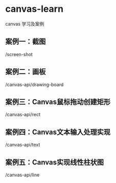 # canvas-learn

canvas 学习及案例

## 案例一：截图
/screen-shot

## 案例二：画板
/canvas-api/drawing-board

## 案例三：Canvas鼠标拖动创建矩形
/canvas-api/rect

## 案例四：Canvas文本输入处理实现
/canvas-api/text

## 案例五：Canvas实现线性柱状图
/canvas-api/line